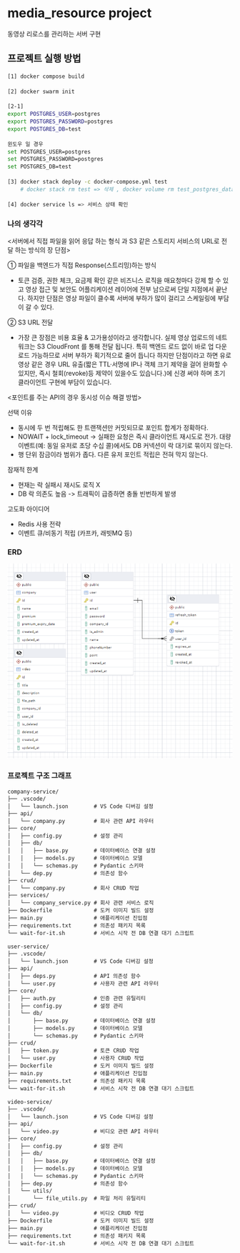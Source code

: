 # media_resource project
 동영상 리로스를 관리하는 서버 구현

## 프로젝트 실행 방법

```bash
[1] docker compose build

[2] docker swarm init

[2-1]
export POSTGRES_USER=postgres
export POSTGRES_PASSWORD=postgres
export POSTGRES_DB=test

윈도우 일 경우 
set POSTGRES_USER=postgres
set POSTGRES_PASSWORD=postgres
set POSTGRES_DB=test

[3] docker stack deploy -c docker-compose.yml test
    # docker stack rm test => 삭제 , docker volume rm test_postgres_data => 삭제

[4] docker service ls => 서비스 상태 확인

```

### 나의 생각각

<서버에서 직접 파일을 읽어 응답 하는 형식 과 S3 같은 스토리지 서비스의 URL로 전달 하는 방식의 장 단점>

① 파일을 백엔드가 직접 Response(스트리밍)하는 방식

- 토큰 검증, 권한 체크, 요금제 확인 같은 비즈니스 로직을 매요청마다 강제 할 수 있고 영상 접근 및 보안도 어플리케이션 레이어에 전부 남으로써 단일 지점에서 끝난다. 하지만 단점은 영상 파일이 클수록 서버에 부하가 많이 걸리고 스케일링에 부담이 갈 수 있다.

② S3 URL 전달

- 가장 큰 장점은 비용 효율 & 고가용성이라고 생각합니다. 실제 영상 업로드의 네트워크는 S3 CloudFront 를 통해 전달 됩니다. 특히 백엔드 로드 없이 바로 업 다운로드 가능하므로 서버 부하가 획기적으로 줄어 듭니다 하지만 단점이라고 하면 유로 영상 같은 경우 URL 유출(짧은 TTL·서명에 IP나 객체 크기 제약을 걸어 완화할 수 있지만, 즉시 철회(revoke)등 제약이 있을수도 있습니다.)에 신경 써야 하며 초기 클라이언트 구현에 부담이 있습니다.

<포인트를 주는 API의 경우 동시성 이슈 해결 방법>

선택 이유

- 동시에 두 번 적립해도 한 트랜잭션만 커밋되므로 포인트 합계가 정확하다.
- NOWAIT + lock_timeout → 실패한 요청은 즉시 클라이언트 재시도로 전가. 대량 이벤트(예: 동일 유저로 초당 수십 콜)에서도 DB 커넥션이 락 대기로 묶이지 않는다.
- 행 단위 잠금이라 범위가 좁다. 다른 유저 포인트 적립은 전혀 막지 않는다.

잠재적 한계
- 현재는 락 실패시 재시도 로직 X
- DB 락 의존도 높음 -> 트래픽이 급증하면 충돌 빈번하게 발생

고도화 아이디어
- Redis 사용 전략 
- 이벤트 큐/비동기 적립 (카프카, 래빗MQ 등)

### ERD

![ERD](./ERD.png)


### 프로젝트 구조 그래프

```
company-service/
├── .vscode/
│   └── launch.json        # VS Code 디버깅 설정
├── api/
│   └── company.py         # 회사 관련 API 라우터
├── core/
│   ├── config.py          # 설정 관리
│   ├── db/
│   │   ├── base.py        # 데이터베이스 연결 설정
│   │   ├── models.py      # 데이터베이스 모델
│   │   └── schemas.py     # Pydantic 스키마
│   └── dep.py             # 의존성 함수
├── crud/
│   └── company.py         # 회사 CRUD 작업
├── services/
│   └── company_service.py # 회사 관련 서비스 로직
├── Dockerfile             # 도커 이미지 빌드 설정
├── main.py                # 애플리케이션 진입점
├── requirements.txt       # 의존성 패키지 목록
└── wait-for-it.sh         # 서비스 시작 전 DB 연결 대기 스크립트
```
```
user-service/
├── .vscode/
│   └── launch.json        # VS Code 디버깅 설정
├── api/
│   ├── deps.py            # API 의존성 함수
│   └── user.py            # 사용자 관련 API 라우터
├── core/
│   ├── auth.py            # 인증 관련 유틸리티
│   ├── config.py          # 설정 관리
│   └── db/
│       ├── base.py        # 데이터베이스 연결 설정
│       ├── models.py      # 데이터베이스 모델
│       └── schemas.py     # Pydantic 스키마
├── crud/
│   ├── token.py           # 토큰 CRUD 작업
│   └── user.py            # 사용자 CRUD 작업
├── Dockerfile             # 도커 이미지 빌드 설정
├── main.py                # 애플리케이션 진입점
├── requirements.txt       # 의존성 패키지 목록
└── wait-for-it.sh         # 서비스 시작 전 DB 연결 대기 스크립트
```
```
video-service/
├── .vscode/
│   └── launch.json        # VS Code 디버깅 설정
├── api/
│   └── video.py           # 비디오 관련 API 라우터
├── core/
│   ├── config.py          # 설정 관리
│   ├── db/
│   │   ├── base.py        # 데이터베이스 연결 설정
│   │   ├── models.py      # 데이터베이스 모델
│   │   └── schemas.py     # Pydantic 스키마
│   ├── dep.py             # 의존성 함수
│   └── utils/
│       └── file_utils.py  # 파일 처리 유틸리티
├── crud/
│   └── video.py           # 비디오 CRUD 작업
├── Dockerfile             # 도커 이미지 빌드 설정
├── main.py                # 애플리케이션 진입점
├── requirements.txt       # 의존성 패키지 목록
└── wait-for-it.sh         # 서비스 시작 전 DB 연결 대기 스크립트
```

